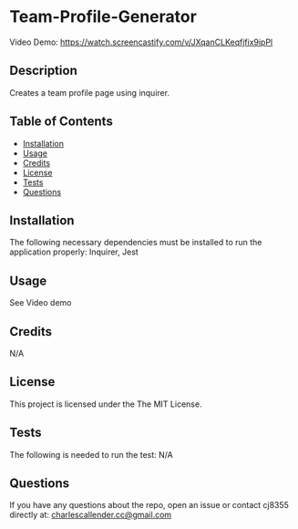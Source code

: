 # Team-Profile-Generator

Video Demo: https://watch.screencastify.com/v/JXqanCLKeqfjfix9ipPl

## Description
Creates a team profile page using inquirer.

## Table of Contents

- [Installation](#installation)
- [Usage](#usage)
- [Credits](#contributing)
- [License](#license)
- [Tests](#tests)
- [Questions](#git)

## Installation
The following necessary dependencies must be installed to run the
application properly: Inquirer, Jest

## Usage
See Video demo

## Credits
N/A

## License
This project is licensed under the The MIT License.

## Tests
The following is needed to run the test: N/A

## Questions
If you have any questions about the repo, open an issue or contact cj8355
directly at: charlescallender.cc@gmail.com